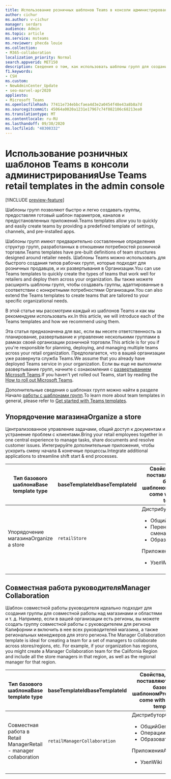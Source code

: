 ```yaml
---
title: Использование розничных шаблонов Teams в консоли администрирования
author: cichur
ms.author: v-cichur
manager: serdars
audience: Admin
ms.topic: article
ms.service: msteams
ms.reviewer: phecda louie
ms.collection:
- M365-collaboration
localization_priority: Normal
search.appverid: MET150
description: Сведения о том, как использовать шаблоны групп для создания структур групп, разработанных для продавцов, с помощью консоли администрирования, предоставляя предварительно определенные параметры, каналы и предустановленные приложения.
f1.keywords:
- CSH
ms.custom:
- NewAdminCenter_Update
- seo-marvel-apr2020
appliesto:
- Microsoft Teams
ms.openlocfilehash: 77411e734ebbcfaea4d3e2a0454f48e43a8b8a7d
ms.sourcegitcommit: 45064a0020a1231e17967c74f082106c68213ea0
ms.translationtype: MT
ms.contentlocale: ru-RU
ms.lasthandoff: 09/30/2020
ms.locfileid: "48308332"
---
```

# <a name="use-teams-retail-templates-in-the-admin-console"></a><span data-ttu-id="e1c2b-103">Использование розничных шаблонов Teams в консоли администрирования</span><span class="sxs-lookup"><span data-stu-id="e1c2b-103">Use Teams retail templates in the admin console</span></span>

[!INCLUDE [preview-feature](includes/preview-feature.md)]

<span data-ttu-id="e1c2b-104">Шаблоны групп позволяют быстро и легко создавать группы, предоставляя готовый шаблон параметров, каналов и предустановленных приложений.</span><span class="sxs-lookup"><span data-stu-id="e1c2b-104">Teams templates allow you to quickly and easily create teams by providing a predefined template of settings, channels, and pre-installed apps.</span></span>

<span data-ttu-id="e1c2b-105">Шаблоны групп имеют предварительно составленные определения структур групп, разработанных в отношении потребностей розничной торговли.</span><span class="sxs-lookup"><span data-stu-id="e1c2b-105">Teams templates have pre-built definitions of team structures designed around retailer needs.</span></span> <span data-ttu-id="e1c2b-106">Шаблоны Teams можно использовать для быстрого создания типов рабочих групп, которые подходят для розничных продавцов, и их развертывания в Организации.</span><span class="sxs-lookup"><span data-stu-id="e1c2b-106">You can use Teams templates to quickly create the types of teams that work well for retailers and deploy them across your organization.</span></span> <span data-ttu-id="e1c2b-107">Вы также можете расширять шаблоны групп, чтобы создавать группы, адаптированные в соответствии с конкретными потребностями Организации.</span><span class="sxs-lookup"><span data-stu-id="e1c2b-107">You can also extend the Teams templates to create teams that are tailored to your specific organizational needs.</span></span>

<span data-ttu-id="e1c2b-108">В этой статье мы рассмотрим каждый из шаблонов Teams и как мы рекомендуем использовать их.</span><span class="sxs-lookup"><span data-stu-id="e1c2b-108">In this article, we will introduce each of the Teams templates and how we recommend using them.</span></span>

<span data-ttu-id="e1c2b-109">Эта статья предназначена для вас, если вы несете ответственность за планирование, развертывание и управление несколькими группами в рамках своей организации розничной торговли.</span><span class="sxs-lookup"><span data-stu-id="e1c2b-109">This article is for you if you're responsible for planning, deploying, and managing multiple teams across your retail organization.</span></span> <span data-ttu-id="e1c2b-110">Предполагается, что в вашей организации уже развернута служба Teams.</span><span class="sxs-lookup"><span data-stu-id="e1c2b-110">We assume that you already have deployed Teams service in your organization.</span></span> <span data-ttu-id="e1c2b-111">Если вы еще не выполнили развертывание групп, начните с ознакомления с [развертыванием Microsoft Teams](How-to-roll-out-teams.md).</span><span class="sxs-lookup"><span data-stu-id="e1c2b-111">If you haven't yet rolled out Teams, start by reading the [How to roll out Microsoft Teams](How-to-roll-out-teams.md).</span></span>

<span data-ttu-id="e1c2b-112">Дополнительные сведения о шаблонах групп можно найти в разделе Начало [работы с шаблонами групп](get-started-with-teams-templates-in-the-admin-console.md).</span><span class="sxs-lookup"><span data-stu-id="e1c2b-112">To learn more about team templates in general, please refer to [Get started with Teams templates](get-started-with-teams-templates-in-the-admin-console.md).</span></span>

## <a name="organize-a-store"></a><span data-ttu-id="e1c2b-113">Упорядочение магазина</span><span class="sxs-lookup"><span data-stu-id="e1c2b-113">Organize a store</span></span>

<span data-ttu-id="e1c2b-114">Централизованное управление задачами, общий доступ к документам и устранение проблем с клиентами.</span><span class="sxs-lookup"><span data-stu-id="e1c2b-114">Bring your retail employees together in one central experience to manage tasks, share documents and resolve customer issues.</span></span> <span data-ttu-id="e1c2b-115">Интегрируйте дополнительные приложения, чтобы ускорить смену начала & конечные процессы.</span><span class="sxs-lookup"><span data-stu-id="e1c2b-115">Integrate additional applications to streamline shift start & end processes.</span></span>

| <span data-ttu-id="e1c2b-116">Тип базового шаблона</span><span class="sxs-lookup"><span data-stu-id="e1c2b-116">Base template type</span></span> |<span data-ttu-id="e1c2b-117">baseTemplateId</span><span class="sxs-lookup"><span data-stu-id="e1c2b-117">baseTemplateId</span></span> | <span data-ttu-id="e1c2b-118">Свойства, которые поставляются с этим базовым шаблоном</span><span class="sxs-lookup"><span data-stu-id="e1c2b-118">Properties that come with this base template</span></span> |
| ------------------|-- |----------------------------------------------------- |
|<span data-ttu-id="e1c2b-119">Упорядочение магазина</span><span class="sxs-lookup"><span data-stu-id="e1c2b-119">Organize a store</span></span>| `retailStore`|<span data-ttu-id="e1c2b-120">Дистрибутор</span><span class="sxs-lookup"><span data-stu-id="e1c2b-120">Channels:</span></span> <ul><li><span data-ttu-id="e1c2b-121">Общий</span><span class="sxs-lookup"><span data-stu-id="e1c2b-121">General</span></span><li><span data-ttu-id="e1c2b-122">Переносится смена</span><span class="sxs-lookup"><span data-stu-id="e1c2b-122">Shift handoff</span></span></li><li><span data-ttu-id="e1c2b-123">Образователь</span><span class="sxs-lookup"><span data-stu-id="e1c2b-123">Learning</span></span></li></ul> <span data-ttu-id="e1c2b-124">Приложения</span><span class="sxs-lookup"><span data-stu-id="e1c2b-124">Apps:</span></span> <ul><li><span data-ttu-id="e1c2b-125">Узел</span><span class="sxs-lookup"><span data-stu-id="e1c2b-125">Wiki</span></span></li></ul>|
||||

## <a name="manager-collaboration"></a><span data-ttu-id="e1c2b-126">Совместная работа руководителя</span><span class="sxs-lookup"><span data-stu-id="e1c2b-126">Manager Collaboration</span></span>

<span data-ttu-id="e1c2b-127">Шаблон совместной работы руководителя идеально подходит для создания группы для совместной работы над магазинами и областями и т. д. Например, если в вашей организации есть регионы, вы можете создать группу совместной работы с руководителем для региона Калифорнии и включить в нее всех руководителей магазина, а также региональных менеджеров для этого региона.</span><span class="sxs-lookup"><span data-stu-id="e1c2b-127">The Manager Collaboration template is ideal for creating a team for a set of managers to collaborate across stores/regions, etc. For example, if your organization has regions, you might create a Manager Collaboration team for the California Region and include all the store managers in that region, as well as the regional manager for that region.</span></span>

| <span data-ttu-id="e1c2b-128">Тип базового шаблона</span><span class="sxs-lookup"><span data-stu-id="e1c2b-128">Base template type</span></span>| <span data-ttu-id="e1c2b-129">baseTemplateId</span><span class="sxs-lookup"><span data-stu-id="e1c2b-129">baseTemplateId</span></span> | <span data-ttu-id="e1c2b-130">Свойства, которые поставляются с этим базовым шаблоном</span><span class="sxs-lookup"><span data-stu-id="e1c2b-130">Properties that come with this base template</span></span> |
| ------------------|- |----------------------------------------------------- |
|<span data-ttu-id="e1c2b-131">Совместная работа в Retail Manager</span><span class="sxs-lookup"><span data-stu-id="e1c2b-131">Retail - manager collaboration</span></span>|`retailManagerCollaboration` |<span data-ttu-id="e1c2b-132">Дистрибутор</span><span class="sxs-lookup"><span data-stu-id="e1c2b-132">Channels:</span></span> <ul><li><span data-ttu-id="e1c2b-133">Общий</span><span class="sxs-lookup"><span data-stu-id="e1c2b-133">General</span></span><li><span data-ttu-id="e1c2b-134">Операции</span><span class="sxs-lookup"><span data-stu-id="e1c2b-134">Operations</span></span></li><li><span data-ttu-id="e1c2b-135">Образователь</span><span class="sxs-lookup"><span data-stu-id="e1c2b-135">Learning</span></span></li></ul> <span data-ttu-id="e1c2b-136">Приложения</span><span class="sxs-lookup"><span data-stu-id="e1c2b-136">Apps:</span></span> <ul><li><span data-ttu-id="e1c2b-137">Узел</span><span class="sxs-lookup"><span data-stu-id="e1c2b-137">Wiki</span></span></li></ul>|
||||
